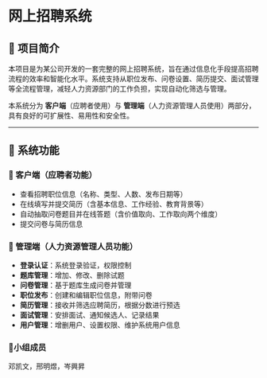 # 网上招聘系统

## 📝 项目简介

本项目是为某公司开发的一套完整的网上招聘系统，旨在通过信息化手段提高招聘流程的效率和智能化水平。系统支持从职位发布、问卷设置、简历提交、面试管理等全流程管理，减轻人力资源部门的工作负担，实现自动化筛选与管理。

本系统分为 **客户端**（应聘者使用）与 **管理端**（人力资源管理人员使用）两部分，具有良好的可扩展性、易用性和安全性。

---

## 🚀 系统功能

### 👤 客户端（应聘者功能）

- 查看招聘职位信息（名称、类型、人数、发布日期等）
- 在线填写并提交简历（含基本信息、工作经验、教育背景等）
- 自动抽取问卷题目并在线答题（含价值取向、工作取向两个维度）
- 提交问卷与简历信息

### 🔧 管理端（人力资源管理人员功能）

- **登录认证**：系统登录验证，权限控制
- **题库管理**：增加、修改、删除试题
- **问卷管理**：基于题库生成问卷并管理
- **职位发布**：创建和编辑职位信息，附带问卷
- **简历管理**：接收并筛选应聘简历，根据分数进行预选
- **面试管理**：安排面试、通知候选人、记录结果
- **用户管理**：增删用户、设置权限、维护系统用户信息

### 👥小组成员
邓凯文，邢明煜，岑興昇